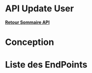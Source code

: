 # API Update User

**[Retour Sommaire API](./00_Sommaire_API.md)**

# Conception

# Liste des EndPoints
